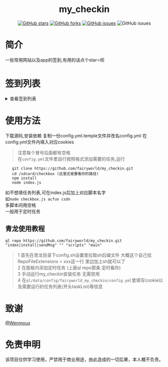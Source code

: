 <div align="center"> 
<h1 align="center">my_checkin</h1>

[![GitHub stars](https://img.shields.io/github/stars/fairyworld/my_checkin?style=flat-square)](https://github.com/fairyworld/my_checkin)
[![GitHub forks](https://img.shields.io/github/forks/fairyworld/my_checkin?style=flat-square)](https://github.com/fairyworld/my_checkin/network)
[![GitHub issues](https://img.shields.io/github/issues/fairyworld/my_checkin?style=flat-square)](https://github.com/fairyworld/my_checkin/issues)
![GitHub issues](https://img.shields.io/github/languages/code-size/fairyworld/my_checkin?style=flat-square)
</div>

# 简介
一些常用网站以及app的签到,有用的话点个star⭐️呗  
# 签到列表
<details>
<summary>查看签到列表</summary>

 - [x] [时光相册](http://dbmxb.top/)每日签到
</details>

# 使用方法 
下载源码,安装依赖
复制一份config.yml.temple文件并改名config.yml 
在config.yml文件内填入对应cookies
> 注意每个冒号后面都有空格  
在`config.yml`文件里自行按照格式添加需要的任务,运行
   ```       
      git clone https://github.com/fairyworld/my_checkin.git
      cd /sdcard/checkbox (这里还是要看你的路径)
      npm install
      node index.js
   ```        
如不想填任务列表,可在index.js后加上对应脚本名字    
如`node checkbox.js acfun csdn`  
多脚本间用空格  
一般用于定时任务 

## 青龙使用教程
```
ql repo https://github.com/fairyworld/my_checkin.git "index|install|sendMsg" "" "scripts" "main"
```
 > 1 首先在青龙目录下config.sh设置里拉取sh后缀文件 大概这个自己找RepoFileExtensions  = xxx这一行 里边加上sh就可以了    
 2 在面板内添加定时任务 (上面ql repo那条 定时看你)    
 3 手动运行my_checkin安装任务 无需禁用  
 4 在`ql/data/config/fairyworld_my_checkin/config.yml`里填写cookie以及需要运行的任务列表(开头taskList)等信息   

 # 致谢
[@Wenmoux](https://github.com/Wenmoux/checkbox/tree/master)  

# 免责申明
该项目仅供学习使用，严禁用于商业用途，由此造成的一切后果，本人概不负责。 
